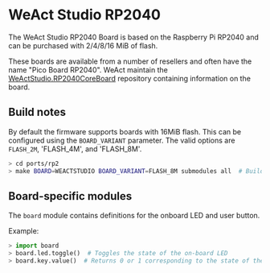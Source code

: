 # WeAct Studio RP2040

The WeAct Studio RP2040 Board is based on the Raspberry Pi RP2040 and can be
purchased with 2/4/8/16 MiB of flash.

These boards are available from a number of resellers and often have the name
"Pico Board RP2040". WeAct maintain the [WeActStudio.RP2040CoreBoard](https://github.com/WeActTC/WeActStudio.RP2040CoreBoard/tree/master)
repository containing information on the board.

## Build notes

By default the firmware supports boards with 16MiB flash. This can be
configured using the `BOARD_VARIANT` parameter. The valid options are
`FLASH_2M`, 'FLASH_4M', and 'FLASH_8M'.

```bash
> cd ports/rp2
> make BOARD=WEACTSTUDIO BOARD_VARIANT=FLASH_8M submodules all  # Build the 8 MiB variant
```

## Board-specific modules

The `board` module contains definitions for the onboard LED and user button.

Example:

```python
> import board
> board.led.toggle()  # Toggles the state of the on-board LED
> board.key.value()  # Returns 0 or 1 corresponding to the state of the user key
```
